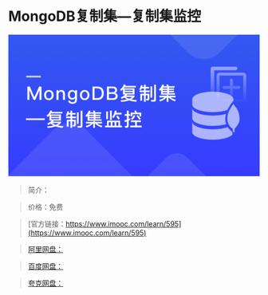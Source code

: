 # MongoDB复制集—复制集监控

![img](../../assets/5fe442ee0001c96805400304.jpg)

> 简介：

> 价格：免费

> [官方链接：https://www.imooc.com/learn/595](https://www.imooc.com/learn/595)

> [阿里网盘：]()

> [百度网盘：]()

> [夸克网盘：]()

